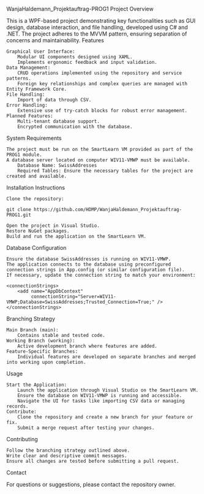 WanjaHaldemann_Projektauftrag-PROG1
Project Overview

This is a WPF-based project demonstrating key functionalities such as GUI design, database interaction, and file handling, developed using C# and .NET. The project adheres to the MVVM pattern, ensuring separation of concerns and maintainability.
Features

    Graphical User Interface:
        Modular UI components designed using XAML.
        Implements ergonomic feedback and input validation.
    Data Management:
        CRUD operations implemented using the repository and service patterns.
        Foreign key relationships and complex queries are managed with Entity Framework Core.
    File Handling:
        Import of data through CSV.
    Error Handling:
        Extensive use of try-catch blocks for robust error management.
    Planned Features:
        Multi-tenant database support.
        Encrypted communication with the database.

System Requirements

    The project must be run on the SmartLearn VM provided as part of the PROG1 module.
    A database server located on computer WIV11-VMWP must be available.
        Database Name: SwissAddresses
        Required Tables: Ensure the necessary tables for the project are created and available.

Installation Instructions

    Clone the repository:

    git clone https://github.com/HDMP/WanjaHaldemann_Projektauftrag-PROG1.git

    Open the project in Visual Studio.
    Restore NuGet packages.
    Build and run the application on the SmartLearn VM.

Database Configuration

    Ensure the database SwissAddresses is running on WIV11-VMWP.
    The application connects to the database using preconfigured connection strings in App.config (or similar configuration file).
    If necessary, update the connection string to match your environment:

    <connectionStrings>
        <add name="AppDbContext"
             connectionString="Server=WIV11-VMWP;Database=SwissAddresses;Trusted_Connection=True;" />
    </connectionStrings>

Branching Strategy

    Main Branch (main):
        Contains stable and tested code.
    Working Branch (working):
        Active development branch where features are added.
    Feature-Specific Branches:
        Individual features are developed on separate branches and merged into working upon completion.

Usage

    Start the Application:
        Launch the application through Visual Studio on the SmartLearn VM.
        Ensure the database on WIV11-VMWP is running and accessible.
        Navigate the UI for tasks like importing CSV data or managing records.
    Contribute:
        Clone the repository and create a new branch for your feature or fix.
        Submit a merge request after testing your changes.

Contributing

    Follow the branching strategy outlined above.
    Write clear and descriptive commit messages.
    Ensure all changes are tested before submitting a pull request.

Contact

For questions or suggestions, please contact the repository owner.
